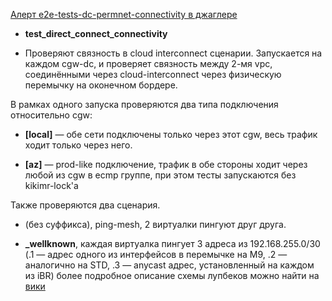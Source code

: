 [Алерт e2e-tests-dc-permnet-connectivity в джаглере](https://juggler.yandex-team.ru/aggregate_checks/?query=service%3De2e-tests-dc-permnet-connectivity)

- **test_direct_connect_connectivity**

- Проверяют связность в cloud interconnect сценарии. Запускается на каждом cgw-dc, и проверяет связность между 2-мя vpc, соединёнными через cloud-interconnect через физическую перемычку на оконечном бордере.

В рамках одного запуска проверяются два типа подключения относительно cgw:

- **[local]** — обе сети подключены только через этот cgw, весь трафик ходит только через него.

- **[az]** — prod-like подключение, трафик в обе стороны ходит через любой из cgw в ecmp группе, при этом тесты запускаются без kikimr-lock'а

Также проверяются два сценария.

- (без суффикса), ping-mesh, 2 виртуалки пингуют друг друга.

- **_wellknown**, каждая виртуалка пингует 3 адреса из 192.168.255.0/30 (.1 — адрес одного из интерфейсов в перемычке на M9, .2 — аналогично на STD, .3 — anycast адрес, установленный на каждом из iBR) более подробное описание схемы лупбеков можно найти на [вики](https://wiki.yandex-team.ru/cloud/devel/NetInfra/CloudInterConnect/cic_e2e/#adresalupbekov)